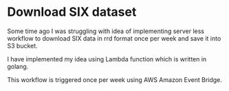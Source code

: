 # Download SIX dataset

Some time ago I was struggling with idea of implementing server less workflow to download SIX data in rrd format once per week and save it into S3 bucket.

I have implemented my idea using Lambda function which is written in golang.

This workflow is triggered once per week using AWS Amazon Event Bridge.
